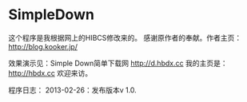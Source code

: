 SimpleDown
==========

这个程序是我根据网上的HIBCS修改来的。
感谢原作者的奉献。作者主页：http://blog.kooker.jp/

效果演示见：Simple Down简单下载网 http://d.hbdx.cc 
我的主页是：http://hbdx.cc 欢迎来访。

程序日志：
2013-02-26：发布版本v 1.0.

